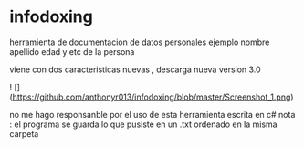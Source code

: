 # infodoxing
herramienta de documentacion de datos personales ejemplo
nombre 
apellido 
edad y etc de la persona 

viene con dos caracteristicas nuevas , descarga nueva  version 3.0

! [] (https://github.com/anthonyr013/infodoxing/blob/master/Screenshot_1.png)

no me hago responsanble por el uso de esta herramienta escrita en c# 
nota : el programa se guarda lo que pusiste en un .txt ordenado en la misma carpeta
